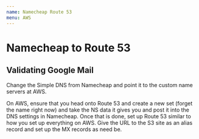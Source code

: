 ```yaml
---
name: Namecheap Route 53
menu: AWS 
---
```

# Namecheap to Route 53

## Validating Google Mail

Change the Simple DNS from Namecheap and point it to the custom name servers at AWS.

On AWS, ensure that you head onto Route 53 and create a new set (forget the name right now) and take the NS data it gives you and post it into the DNS settings in Namecheap. Once that is done, set up Route 53 similar to how you set up everything on AWS. Give the URL to the S3 site as an alias record and set up the MX records as need be.

